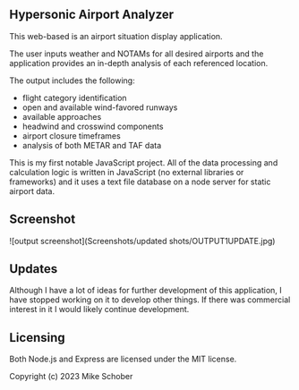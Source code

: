
## Hypersonic Airport Analyzer

This web-based is an airport situation display application. 

The user inputs weather and NOTAMs for all desired airports and the application provides an in-depth analysis of each referenced location. 

The output includes the following:
* flight category identification
* open and available wind-favored runways
* available approaches
* headwind and crosswind components
* airport closure timeframes
* analysis of both METAR and TAF data

This is my first notable JavaScript project. All of the data processing and calculation logic is written in JavaScript (no external libraries or frameworks) and it uses a text file database on a node server for static airport data.

## Screenshot
![output screenshot](Screenshots/updated shots/OUTPUT1UPDATE.jpg)

## Updates
Although I have a lot of ideas for further development of this application, I have stopped working on it to develop other things. If there was commercial interest in it I would likely continue development.

## Licensing
Both Node.js and Express are licensed under the MIT license.

Copyright (c) 2023 Mike Schober
